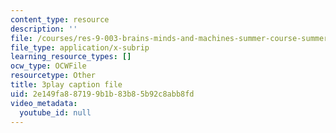 ```yaml
---
content_type: resource
description: ''
file: /courses/res-9-003-brains-minds-and-machines-summer-course-summer-2015/2e149fa887199b1b83b85b92c8abb8fd_2304746.srt
file_type: application/x-subrip
learning_resource_types: []
ocw_type: OCWFile
resourcetype: Other
title: 3play caption file
uid: 2e149fa8-8719-9b1b-83b8-5b92c8abb8fd
video_metadata:
  youtube_id: null
---
```

